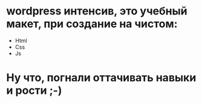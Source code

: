 # wordpress интенсив, это учебный макет, при создание на чистом:
- Html
- Css
- Js
# Ну что, погнали оттачивать навыки и рости ;-)
